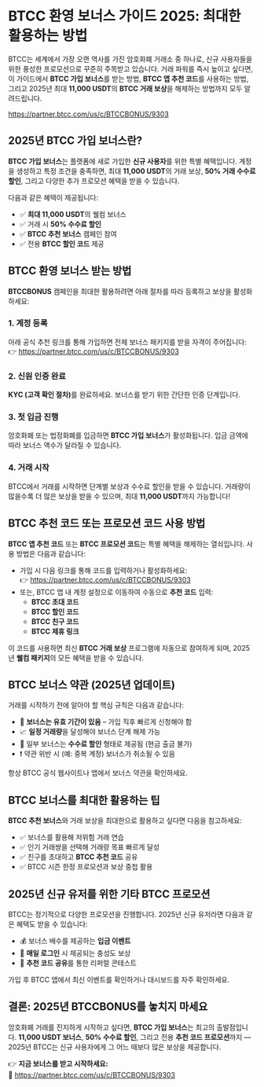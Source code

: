<h1>BTCC 환영 보너스 가이드 2025: 최대한 활용하는 방법</h1>
<p>BTCC는 세계에서 가장 오랜 역사를 가진 암호화폐 거래소 중 하나로, 신규 사용자들을 위한 풍성한 프로모션으로 꾸준히 주목받고 있습니다. 거래 파워를 즉시 높이고 싶다면, 이 가이드에서 <strong>BTCC 가입 보너스</strong>를 받는 방법, <strong>BTCC 앱 추천 코드</strong>를 사용하는 방법, 그리고 2025년 최대 <strong>11,000 USDT</strong>의 <strong>BTCC 거래 보상</strong>을 해제하는 방법까지 모두 알려드립니다.</p>
<a href="https://partner.btcc.com/us/c/BTCCBONUS/9303">https://partner.btcc.com/us/c/BTCCBONUS/9303</a>
<img src="https://images.mirror-media.xyz/publication-images/Vppr_T52t1oqRKt5Adhiz.png?height=960&amp;width=1920" decoding="async" data-nimg="fill" class="css-xah9so" style="position:absolute;top:0;left:0;bottom:0;right:0;box-sizing:border-box;padding:0;border:none;margin:auto;display:block;width:0;height:0;min-width:100%;max-width:100%;min-height:100%;max-height:100%">

<h2>2025년 BTCC 가입 보너스란?</h2>
<p><strong>BTCC 가입 보너스</strong>는 플랫폼에 새로 가입한 <strong>신규 사용자</strong>를 위한 특별 혜택입니다. 계정을 생성하고 특정 조건을 충족하면, 최대 <strong>11,000 USDT</strong>의 거래 보상, <strong>50% 거래 수수료 할인</strong>, 그리고 다양한 추가 프로모션 혜택을 받을 수 있습니다.</p>
<p>다음과 같은 혜택이 제공됩니다:</p>
<ul>
<li>✅ <strong>최대 11,000 USDT</strong>의 웰컴 보너스</li>
<li>✅ 거래 시 <strong>50% 수수료 할인</strong></li>
<li>✅ <strong>BTCC 추천 보너스</strong> 캠페인 참여</li>
<li>✅ 전용 <strong>BTCC 할인 코드</strong> 제공</li>
</ul>

<h2>BTCC 환영 보너스 받는 방법</h2>
<p><strong>BTCCBONUS</strong> 캠페인을 최대한 활용하려면 아래 절차를 따라 등록하고 보상을 활성화하세요:</p>

<h3>1. 계정 등록</h3>
<p>아래 공식 추천 링크를 통해 가입하면 전체 보너스 패키지를 받을 자격이 주어집니다:<br>
👉 <a href="https://partner.btcc.com/us/c/BTCCBONUS/9303">https://partner.btcc.com/us/c/BTCCBONUS/9303</a></p>

<h3>2. 신원 인증 완료</h3>
<p><strong>KYC (고객 확인 절차)</strong>를 완료하세요. 보너스를 받기 위한 간단한 인증 단계입니다.</p>

<h3>3. 첫 입금 진행</h3>
<p>암호화폐 또는 법정화폐를 입금하면 <strong>BTCC 가입 보너스</strong>가 활성화됩니다. 입금 금액에 따라 보너스 액수가 달라질 수 있습니다.</p>

<h3>4. 거래 시작</h3>
<p>BTCC에서 거래를 시작하면 단계별 보상과 수수료 할인을 받을 수 있습니다. 거래량이 많을수록 더 많은 보상을 받을 수 있으며, 최대 <strong>11,000 USDT</strong>까지 가능합니다!</p>

<h2>BTCC 추천 코드 또는 프로모션 코드 사용 방법</h2>
<p><strong>BTCC 앱 추천 코드</strong> 또는 <strong>BTCC 프로모션 코드</strong>는 특별 혜택을 해제하는 열쇠입니다. 사용 방법은 다음과 같습니다:</p>
<ul>
<li>가입 시 다음 링크를 통해 코드를 입력하거나 활성화하세요:<br>
👉 <a href="https://partner.btcc.com/us/c/BTCCBONUS/9303">https://partner.btcc.com/us/c/BTCCBONUS/9303</a></li>
<li>또는, BTCC 앱 내 계정 설정으로 이동하여 수동으로 <strong>추천 코드</strong> 입력:
<ul>
<li><strong>BTCC 초대 코드</strong></li>
<li><strong>BTCC 할인 코드</strong></li>
<li><strong>BTCC 친구 코드</strong></li>
<li><strong>BTCC 제휴 링크</strong></li>
</ul>
</li>
</ul>
<p>이 코드를 사용하면 최신 <strong>BTCC 거래 보상</strong> 프로그램에 자동으로 참여하게 되며, 2025년 <strong>웰컴 패키지</strong>의 모든 혜택을 받을 수 있습니다.</p>

<h2>BTCC 보너스 약관 (2025년 업데이트)</h2>
<p>거래를 시작하기 전에 알아야 할 핵심 규칙은 다음과 같습니다:</p>
<ul>
<li>📅 <strong>보너스는 유효 기간이 있음</strong> – 가입 직후 빠르게 신청해야 함</li>
<li>📈 <strong>일정 거래량</strong>을 달성해야 보너스 단계 해제 가능</li>
<li>💸 일부 보너스는 <strong>수수료 할인</strong> 형태로 제공됨 (현금 출금 불가)</li>
<li>❗ 약관 위반 시 (예: 중복 계정) 보너스가 취소될 수 있음</li>
</ul>
<p>항상 BTCC 공식 웹사이트나 앱에서 보너스 약관을 확인하세요.</p>

<h2>BTCC 보너스를 최대한 활용하는 팁</h2>
<p><strong>BTCC 추천 보너스</strong>와 거래 보상을 최대한으로 활용하고 싶다면 다음을 참고하세요:</p>
<ul>
<li>✅ 보너스를 활용해 저위험 거래 연습</li>
<li>✅ 인기 거래쌍을 선택해 거래량 목표 빠르게 달성</li>
<li>✅ 친구를 초대하고 <strong>BTCC 추천 코드</strong> 공유</li>
<li>✅ BTCC 시즌 한정 프로모션과 보상 중첩 활용</li>
</ul>

<h2>2025년 신규 유저를 위한 기타 BTCC 프로모션</h2>
<p>BTCC는 정기적으로 다양한 프로모션을 진행합니다. 2025년 신규 유저라면 다음과 같은 혜택도 받을 수 있습니다:</p>
<ul>
<li>💰 보너스 배수를 제공하는 <strong>입금 이벤트</strong></li>
<li>🎁 <strong>매일 로그인</strong> 시 제공되는 충성도 보상</li>
<li>👯 <strong>추천 코드 공유</strong>를 통한 리퍼럴 콘테스트</li>
</ul>
<p>가입 후 BTCC 앱에서 최신 이벤트를 확인하거나 대시보드를 자주 확인하세요.</p>

<h2>결론: 2025년 BTCCBONUS를 놓치지 마세요</h2>
<p>암호화폐 거래를 진지하게 시작하고 싶다면, <strong>BTCC 가입 보너스</strong>는 최고의 출발점입니다. <strong>11,000 USDT 보너스</strong>, <strong>50% 수수료 할인</strong>, 그리고 전용 <strong>추천 코드 프로모션</strong>까지 — 2025년 BTCC는 신규 사용자에게 그 어느 때보다 많은 보상을 제공합니다.</p>
<p>👉 <strong>지금 보너스를 받고 시작하세요:</strong><br>
🔗 <a href="https://partner.btcc.com/us/c/BTCCBONUS/9303">https://partner.btcc.com/us/c/BTCCBONUS/9303</a></p>
